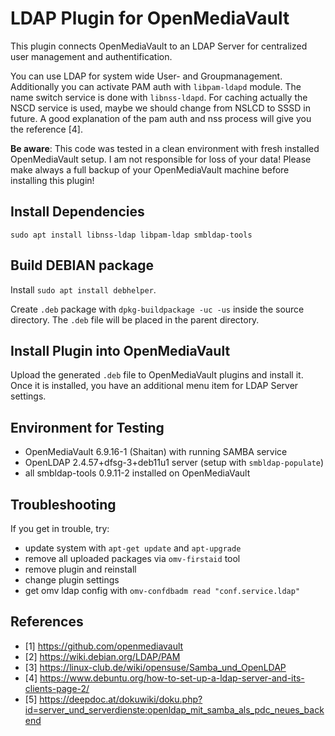 # LDAP Plugin for OpenMediaVault

This plugin connects OpenMediaVault to an LDAP Server for centralized user management
and authentification.

You can use LDAP
for system wide User- and Groupmanagement. Additionally you can activate PAM auth 
with `libpam-ldapd` module. The name switch service is done with `libnss-ldapd`.
For caching actually the NSCD service is used, maybe we should change from NSLCD to 
SSSD in future. A good explanation of the pam auth and nss process will give
you the reference [4].

**Be aware**: This code was tested in a clean environment with fresh installed OpenMediaVault setup.
I am not responsible for loss of your data! Please make always a full backup
of your OpenMediaVault machine before installing this plugin!

## Install Dependencies

`sudo apt install libnss-ldap libpam-ldap smbldap-tools`

## Build DEBIAN package

Install `sudo apt install debhelper`.

Create `.deb` package with `dpkg-buildpackage -uc -us` inside the
source directory. The `.deb` file will be placed in the parent
directory.

## Install Plugin into OpenMediaVault

Upload the generated `.deb` file to OpenMediaVault plugins and install it. Once it is
installed, you have an additional menu item for LDAP Server settings.

## Environment for Testing

* OpenMediaVault 6.9.16-1 (Shaitan) with running SAMBA service
* OpenLDAP 2.4.57+dfsg-3+deb11u1 server (setup with `smbldap-populate`)
* all smbldap-tools 0.9.11-2 installed on OpenMediaVault

## Troubleshooting

If you get in trouble, try:
* update system with `apt-get update` and `apt-upgrade`
* remove all uploaded packages via `omv-firstaid` tool
* remove plugin and reinstall
* change plugin settings
* get omv ldap config with `omv-confdbadm read "conf.service.ldap"`

## References
* [1]  https://github.com/openmediavault
* [2]  https://wiki.debian.org/LDAP/PAM
* [3]  https://linux-club.de/wiki/opensuse/Samba_und_OpenLDAP
* [4]  https://www.debuntu.org/how-to-set-up-a-ldap-server-and-its-clients-page-2/
* [5]  https://deepdoc.at/dokuwiki/doku.php?id=server_und_serverdienste:openldap_mit_samba_als_pdc_neues_backend

